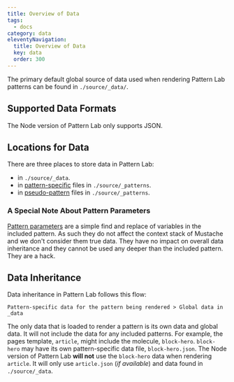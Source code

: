 ```yaml
---
title: Overview of Data
tags:
  - docs
category: data
eleventyNavigation:
  title: Overview of Data
  key: data
  order: 300
---
```


The primary default global source of data used when rendering Pattern Lab patterns can be found in `./source/_data/`.

## Supported Data Formats

The Node version of Pattern Lab only supports JSON.

## Locations for Data

There are three places to store data in Pattern Lab:

- in `./source/_data`.
- in [pattern-specific](/docs/creating-pattern-specific-values/) files in `./source/_patterns`.
- in [pseudo-pattern](/docs/using-pseudo-patterns/) files in `./source/_patterns`.

### A Special Note About Pattern Parameters

[Pattern parameters](/docs/using-pattern-parameters/) are a simple find and replace of variables in the included pattern. As such they do not affect the context stack of Mustache and we don't consider them true data. They have no impact on overall data inheritance and they cannot be used any deeper than the included pattern. They are a hack.

## Data Inheritance

Data inheritance in Pattern Lab follows this flow:

```
Pattern-specific data for the pattern being rendered > Global data in _data
```

The only data that is loaded to render a pattern is its own data and global data. It will not include the data for any included patterns. For example, the pages template, `article`, might include the molecule, `block-hero`. `block-hero` may have its own pattern-specific data file, `block-hero.json`. The Node version of Pattern Lab **will not** use the `block-hero` data when rendering `article`. It will only use `article.json` (_if available_) and data found in `./source/_data`.
